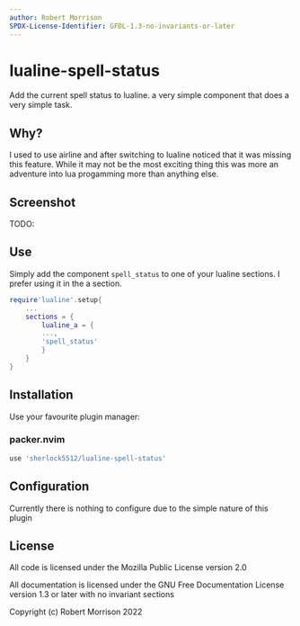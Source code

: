 ```yaml
---
author: Robert Morrison
SPDX-License-Identifier: GFDL-1.3-no-invariants-or-later
---
```


# lualine-spell-status

Add the current spell status to lualine.
a very simple component that does a very simple task.

## Why?

I used to use airline and after switching to lualine noticed that it was
missing this feature. While it may not be the most exciting thing this was more
an adventure into lua progamming more than anything else.

## Screenshot 

TODO:

## Use

Simply add the component `spell_status` to one of your lualine sections.
I prefer using it in the a section.
```lua
require'lualine'.setup{
	...
	sections = {
		lualine_a = {
		...,
		'spell_status'
		}
	}
}
```

## Installation

Use your favourite plugin manager:

### packer.nvim
```lua
use 'sherlock5512/lualine-spell-status'
```

## Configuration

Currently there is nothing to configure due to the simple nature of this plugin

## License

All code is licensed under the Mozilla Public License version 2.0

All documentation is licensed under the GNU Free Documentation License version 1.3 or later with no invariant sections

Copyright (c) Robert Morrison 2022
